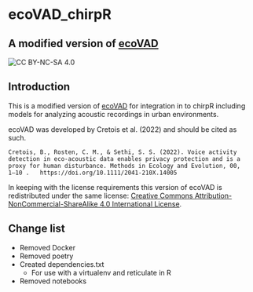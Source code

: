 # ecoVAD_chirpR
## A modified version of [ecoVAD](https://github.com/NINAnor/ecoVAD)

![CC BY-NC-SA 4.0](https://img.shields.io/badge/License-CC%20BY--NC--SA%204.0-blue.svg)

## Introduction

This is a modified version of [ecoVAD](https://github.com/NINAnor/ecoVAD) for integration in to chirpR including models for analyzing acoustic recordings in urban environments.

ecoVAD was developed by Cretois et al. (2022) and should be cited as such.

```
Cretois, B., Rosten, C. M., & Sethi, S. S. (2022). Voice activity detection in eco-acoustic data enables privacy protection and is a proxy for human disturbance. Methods in Ecology and Evolution, 00,   1–10 .   https://doi.org/10.1111/2041-210X.14005
```

In keeping with the license requirements this version of ecoVAD is redistributed under the same license: 
[Creative Commons Attribution-NonCommercial-ShareAlike 4.0 International License][cc-by-nc-sa].

[cc-by-nc-sa]: http://creativecommons.org/licenses/by-nc-sa/4.0/

## Change list
- Removed Docker
- Removed poetry
- Created dependencies.txt
    - For use with a virtualenv and reticulate in R
- Removed notebooks
